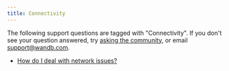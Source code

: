 ```yaml
---
title: Connectivity 
---
```

The following support questions are tagged with "Connectivity". If you don't see 
your question answered, try [asking the community](https://community.wandb.ai/), 
or email [support@wandb.com](mailto:support@wandb.com).

- [How do I deal with network issues?](deal_network_issues.md)
